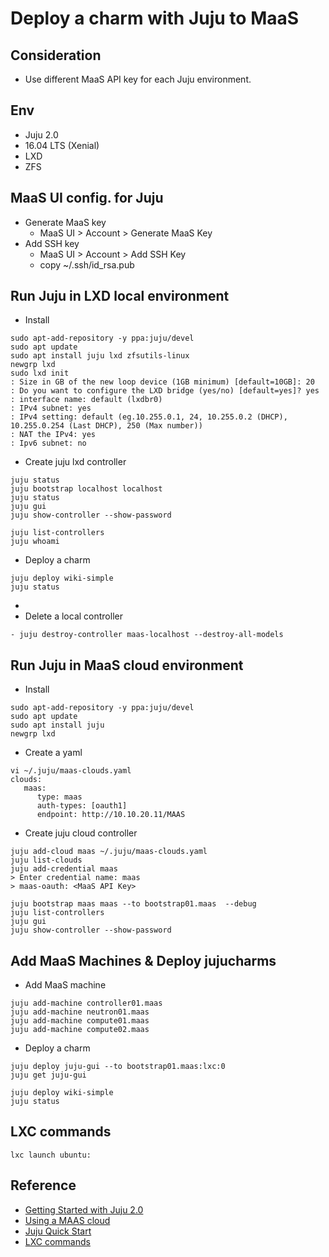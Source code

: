 # Deploy a charm with Juju to MaaS

## Consideration
- Use different MaaS API key for each Juju environment.

## Env
- Juju 2.0
- 16.04 LTS (Xenial)
- LXD 
- ZFS 

## MaaS UI config. for Juju
- Generate MaaS key 
  - MaaS UI > Account > Generate MaaS Key 
- Add SSH key
  - MaaS UI > Account > Add SSH Key 
  - copy ~/.ssh/id_rsa.pub

## Run Juju in LXD local environment
- Install
```
sudo apt-add-repository -y ppa:juju/devel
sudo apt update
sudo apt install juju lxd zfsutils-linux
newgrp lxd
sudo lxd init
: Size in GB of the new loop device (1GB minimum) [default=10GB]: 20
: Do you want to configure the LXD bridge (yes/no) [default=yes]? yes
: interface name: default (lxdbr0)
: IPv4 subnet: yes
: IPv4 setting: default (eg.10.255.0.1, 24, 10.255.0.2 (DHCP), 10.255.0.254 (Last DHCP), 250 (Max number))
: NAT the IPv4: yes
: Ipv6 subnet: no
```

- Create juju lxd controller 
```
juju status
juju bootstrap localhost localhost
juju status
juju gui
juju show-controller --show-password

juju list-controllers 
juju whoami
```

- Deploy a charm
```
juju deploy wiki-simple
juju status
```

- 
- Delete a local controller
```
- juju destroy-controller maas-localhost --destroy-all-models
```

## Run Juju in MaaS cloud environment
- Install
```
sudo apt-add-repository -y ppa:juju/devel
sudo apt update
sudo apt install juju 
newgrp lxd
```
- Create a yaml
```
vi ~/.juju/maas-clouds.yaml
clouds:
   maas:
      type: maas
      auth-types: [oauth1]
      endpoint: http://10.10.20.11/MAAS
```
- Create juju cloud controller
```
juju add-cloud maas ~/.juju/maas-clouds.yaml
juju list-clouds
juju add-credential maas
> Enter credential name: maas
> maas-oauth: <MaaS API Key>

juju bootstrap maas maas --to bootstrap01.maas  --debug
juju list-controllers 
juju gui
juju show-controller --show-password
```

## Add MaaS Machines & Deploy jujucharms

- Add MaaS machine
```
juju add-machine controller01.maas
juju add-machine neutron01.maas
juju add-machine compute01.maas
juju add-machine compute02.maas
```
- Deploy a charm
```
juju deploy juju-gui --to bootstrap01.maas:lxc:0
juju get juju-gui

juju deploy wiki-simple
juju status
```

## LXC commands
```
lxc launch ubuntu:

```
## Reference
- [Getting Started with Juju 2.0](https://jujucharms.com/docs/stable/getting-started)
- [Using a MAAS cloud](https://jujucharms.com/docs/2.0/clouds-maas)
- [Juju Quick Start](https://maas.ubuntu.com/docs/juju-quick-start.html)
- [LXC commands](https://insights.ubuntu.com/2016/03/22/lxd-2-0-your-first-lxd-container/)
